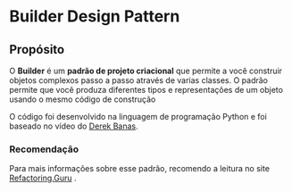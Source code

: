 # Builder Design Pattern

## Propósito

O **Builder** é um **padrão de projeto criacional** que permite a você construir objetos complexos passo a passo através de varias classes. O padrão permite que você produza diferentes tipos e representações de um objeto usando o mesmo código de construção

O código foi desenvolvido na linguagem de programação Python e foi baseado no vídeo do [Derek Banas](https://www.youtube.com/watch?v=9XnsOpjclUg).

### Recomendação

Para mais informações sobre esse padrão, recomendo a leitura no site [Refactoring.Guru](https://refactoring.guru/pt-br/design-patterns) . 